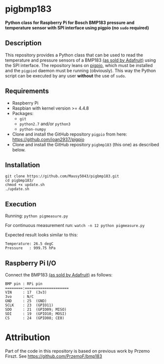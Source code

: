 # pigbmp183
**Python class for Raspberry Pi for Bosch BMP183 pressure and temperature sensor with SPI interface using pigpio (no `sudo` required)**

## Description
This repository provides a Python class that can be used to read the temperature and pressure sensors of a BMP183 [(as sold by Adafruit)](https://www.adafruit.com/product/1900) using the SPI interface. The repository leans on [pigpio](https://github.com/joan2937/pigpio), which must be installed and the `pigpiod` daemon must be running (obviously). This way the Python script can be executed by any user **without** the use of `sudo`.

## Requirements
- Raspberry Pi
- Raspbian with kernel version >= 4.4.8
- Packages:
  - `git`
  - `python2.7` and/or `python3`
  - `python-numpy`
- Clone and install the GitHub repository `pigpio` from here: https://github.com/joan2937/pigpio
- Clone and install the GitHub repository `pigbmp183` (this one) as described below.

## Installation
```
git clone https://github.com/Mausy5043/pigbmp183.git
cd pigbmp183/
chmod +x update.sh
./update.sh
```

## Execution
Running:
`python pigmeasure.py`

For continuous measurement run:
`watch -n 12 python pigmeasure.py`

Expected result looks similar to this:
```
Temperature: 26.5 degC
Pressure   : 999.75 hPa
```

## Raspberry Pi I/O
Connect the BMP183 [(as sold by Adafruit)](https://www.adafruit.com/product/1900) as follows:
```
BMP pin : RPi pin
========:====================
VIN     : 17  (3v3)
3vo     : N/C
GND     : 25  (GND)
SCLK    : 23  (GPIO11)
SDO     : 21  (GPIO09; MISO)
SDI     : 19  (GPIO10; MOSI)
CS      : 24  (GPIO08; CE0)
```

# Attribution
Part of the code in this repository is based on previous work by Przemo Firszt. See https://github.com/PrzemoF/bmp183
